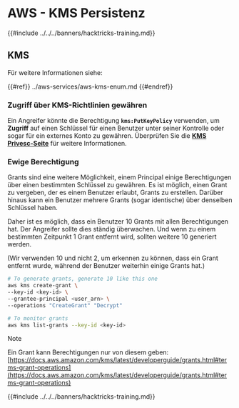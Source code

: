 # AWS - KMS Persistenz

{{#include ../../../banners/hacktricks-training.md}}

## KMS

Für weitere Informationen siehe:

{{#ref}}
../aws-services/aws-kms-enum.md
{{#endref}}

### Zugriff über KMS-Richtlinien gewähren

Ein Angreifer könnte die Berechtigung **`kms:PutKeyPolicy`** verwenden, um **Zugriff** auf einen Schlüssel für einen Benutzer unter seiner Kontrolle oder sogar für ein externes Konto zu gewähren. Überprüfen Sie die [**KMS Privesc-Seite**](../aws-privilege-escalation/aws-kms-privesc.md) für weitere Informationen.

### Ewige Berechtigung

Grants sind eine weitere Möglichkeit, einem Principal einige Berechtigungen über einen bestimmten Schlüssel zu gewähren. Es ist möglich, einen Grant zu vergeben, der es einem Benutzer erlaubt, Grants zu erstellen. Darüber hinaus kann ein Benutzer mehrere Grants (sogar identische) über denselben Schlüssel haben.

Daher ist es möglich, dass ein Benutzer 10 Grants mit allen Berechtigungen hat. Der Angreifer sollte dies ständig überwachen. Und wenn zu einem bestimmten Zeitpunkt 1 Grant entfernt wird, sollten weitere 10 generiert werden.

(Wir verwenden 10 und nicht 2, um erkennen zu können, dass ein Grant entfernt wurde, während der Benutzer weiterhin einige Grants hat.)
```bash
# To generate grants, generate 10 like this one
aws kms create-grant \
--key-id <key-id> \
--grantee-principal <user_arn> \
--operations "CreateGrant" "Decrypt"

# To monitor grants
aws kms list-grants --key-id <key-id>
```
> [!NOTE]
> Ein Grant kann Berechtigungen nur von diesem geben: [https://docs.aws.amazon.com/kms/latest/developerguide/grants.html#terms-grant-operations](https://docs.aws.amazon.com/kms/latest/developerguide/grants.html#terms-grant-operations)

{{#include ../../../banners/hacktricks-training.md}}

